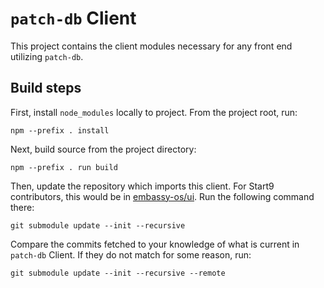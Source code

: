 #  `patch-db` Client

This project contains the client modules necessary for any front end utilizing `patch-db`.

## Build steps

First, install `node_modules` locally to project. From the project root, run: 

```
npm --prefix . install
```

Next, build source from the project directory:

```
npm --prefix . run build
```

Then, update the repository which imports this client.
For Start9 contributors, this would be in [embassy-os/ui](https://github.com/Start9Labs/embassy-os/tree/master/ui). Run the following command there:

```
git submodule update --init --recursive
```

Compare the commits fetched to your knowledge of what is current in `patch-db` Client.
If they do not match for some reason, run:

```
git submodule update --init --recursive --remote
```